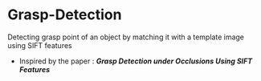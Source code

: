 # Grasp-Detection
Detecting grasp point of an object by matching it with a template image using SIFT features

- Inspired by the paper : ***Grasp Detection under Occlusions Using SIFT Features***
